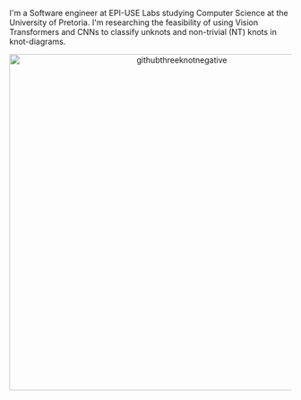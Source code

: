 I'm a Software engineer at EPI-USE Labs studying Computer Science at the University of Pretoria. I'm researching the feasibility of using Vision Transformers and CNNs to classify unknots and non-trivial (NT) knots in knot-diagrams.  

<div align="center">
  <img src="https://github.com/user-attachments/assets/5c8d3a7e-b3c1-477f-b5de-35dfd80f6d20" alt="githubthreeknotnegative" width="600"/>
</div>
